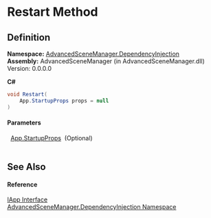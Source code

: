 # Restart Method




## Definition
**Namespace:** <a href="N_AdvancedSceneManager_DependencyInjection">AdvancedSceneManager.DependencyInjection</a>  
**Assembly:** AdvancedSceneManager (in AdvancedSceneManager.dll) Version: 0.0.0.0

**C#**
``` C#
void Restart(
	App.StartupProps props = null
)
```



#### Parameters
<dl><dt>  <a href="T_AdvancedSceneManager_Core_App_StartupProps">App.StartupProps</a>  (Optional)</dt><dd> </dd></dl>

## See Also


#### Reference
<a href="T_AdvancedSceneManager_DependencyInjection_IApp">IApp Interface</a>  
<a href="N_AdvancedSceneManager_DependencyInjection">AdvancedSceneManager.DependencyInjection Namespace</a>  

